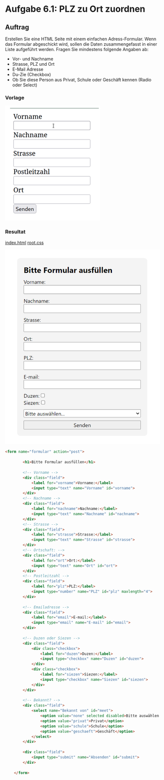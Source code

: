 # Aufgabe 6.1: PLZ zu Ort zuordnen

## Auftrag
Erstellen Sie eine HTML Seite mit einem einfachen Adress-Formular. Wenn das Formular abgeschickt wird, sollen die Daten zusammengefasst in einer Liste aufgeführt werden. Fragen Sie mindestens folgende Angaben ab:

- Vor- und Nachname
- Strasse, PLZ und Ort
- E-Mail Adresse
- Du-Zie (Checkbox)
- Ob Sie diese Person aus Privat, Schule oder Geschäft kennen (Radio oder Select)

### Vorlage
![Vorlage Beispiel](./Content/Vorlage.png)

### Resultat

[index.html](./Content/index.html)
[root.css](./Content/root.css)

![Fertiges Formular](./Content/Formular.png)

```html
<form name="formular" action="post">

        <h1>Bitte Formular ausfüllen</h1>

        <!-- Vorname -->
        <div class="field">
            <label for="vorname">Vorname:</label>
            <input type="text" name="Vorname" id="vorname">
        </div>
        <!-- Nachname -->
        <div class="field">
            <label for="nachname">Nachname:</label>
            <input type="text" name="Nachname" id="nachname">
        </div>
        <!-- Strasse -->
        <div class="field">
            <label for="strasse">Strasse:</label>
            <input type="text" name="Strasse" id="strasse">
        </div>
        <!-- Ortschaft: -->
        <div class="field">
            <label for="ort">Ort:</label>
            <input type="text" name="Ort" id="ort">
        </div>
        <!-- Postleitzahl -->
        <div class="field">
            <label for="plz">PLZ:</label>
            <input type="number" name="PLZ" id="plz" maxlength="4">
        </div>

        <!-- Emailadresse -->
        <div class="field">
            <label for="email">E-mail:</label>
            <input type="email" name="E-mail" id="email">
        </div>

        <!-- Duzen oder Siezen -->
        <div class="field">
            <div class="checkbox">
                <label for="duzen">Duzen:</label>
                <input type="checkbox" name="Duzen" id="duzen">
            </div>
            <div class="checkbox">
                <label for="siezen">Siezen:</label>
                <input type="checkbox" name="Siezen" id="siezen">
            </div>
        </div>

        <!-- Bekannt? -->
        <div class="field">
            <select name="Bekannt von" id="meet">
                <option value="none" selected disabled>Bitte auswählen...</option>
                <option value="privat">Privat</option>
                <option value="schule">Schule</option>
                <option value="geschaeft">Geschäft</option>
            </select>
        </div>

        <div class="field">
            <input type="submit" name="Absenden" id="submit">
        </div>

    </form>
```